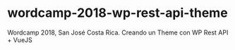 # wordcamp-2018-wp-rest-api-theme
Wordcamp 2018, San José Costa Rica. Creando un Theme con WP Rest API + VueJS
